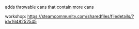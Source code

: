 adds throwable cans that contain more cans

workshop: https://steamcommunity.com/sharedfiles/filedetails/?id=1648252545